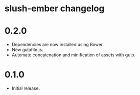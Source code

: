 # slush-ember changelog

# 0.2.0

- Dependencies are now installed using Bower.
- New gulpfile.js.
- Automate concatenation and minification of assets with gulp.

# 0.1.0

- Initial release.

